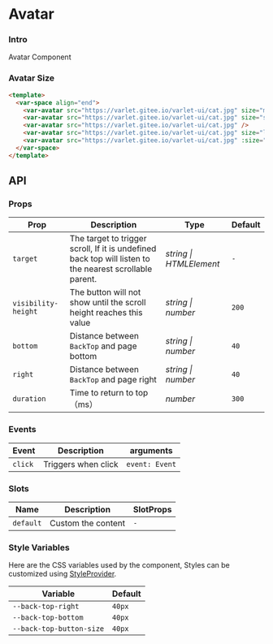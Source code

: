 # Avatar

### Intro

Avatar Component

### Avatar Size

```html
<template>
  <var-space align="end">
    <var-avatar src="https://varlet.gitee.io/varlet-ui/cat.jpg" size="mini" />
    <var-avatar src="https://varlet.gitee.io/varlet-ui/cat.jpg" size="small" />
    <var-avatar src="https://varlet.gitee.io/varlet-ui/cat.jpg" />
    <var-avatar src="https://varlet.gitee.io/varlet-ui/cat.jpg" size="large" />
    <var-avatar src="https://varlet.gitee.io/varlet-ui/cat.jpg" :size="56" />
  </var-space>
</template>
```

## API

### Props

| Prop | Description                                                                                             | Type   | Default |
| ----- |---------------------------------------------------------------------------------------------------------|--------|-------|
| `target` | The target to trigger scroll, If it is undefined back top will listen to the nearest scrollable parent. | _string \| HTMLElement_     | `-` |
| `visibility-height` | The button will not show until the scroll height reaches this value                                     | _string \| number_ | `200` |
| `bottom`            | Distance between `BackTop` and page bottom                                                              | _string \| number_ | `40` |
| `right`            | Distance between `BackTop` and page right                                                               | _string \| number_ | `40` |
| `duration` | Time to return to top（ms）                                                                               | _number_ | `300` |

### Events

| Event | Description | arguments |
| ----- | -------------- | -------- |
| `click` | Triggers when click | `event: Event` |

### Slots

| Name | Description | SlotProps |
| ----- | -------------- | -------- |
| `default` | Custom the content | `-` |

### Style Variables
Here are the CSS variables used by the component, Styles can be customized using [StyleProvider](#/en-US/style-provider).

| Variable | Default |
| --- | --- |
| `--back-top-right` | `40px` |
| `--back-top-bottom` | `40px` |
| `--back-top-button-size` | `40px` |
